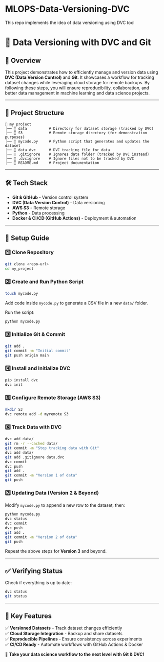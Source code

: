 # MLOPS-Data-Versioning-DVC
This repo implements the idea of data versioning using DVC tool
# 🚀 Data Versioning with DVC and Git

## 📌 Overview
This project demonstrates how to efficiently manage and version data using **DVC (Data Version Control)** and **Git**. It showcases a workflow for tracking dataset changes while leveraging cloud storage for remote backups. By following these steps, you will ensure reproducibility, collaboration, and better data management in machine learning and data science projects.

---

## 📂 Project Structure
```
📁 my_project
│── 📁 data          # Directory for dataset storage (tracked by DVC)
│── 📁 S3            # Remote storage directory (for demonstration purposes)
│── 📄 mycode.py     # Python script that generates and updates the dataset
│── 📄 data.dvc      # DVC tracking file for data
│── 📄 .gitignore    # Ignores data folder (tracked by DVC instead)
│── 📄 .dvcignore    # Ignore files not to be tracked by DVC
│── 📄 README.md     # Project documentation
```

---

## 🛠️ Tech Stack
- **Git & GitHub** - Version control system
- **DVC (Data Version Control)** - Data versioning
- **AWS S3** - Remote storage
- **Python** - Data processing
- **Docker & CI/CD (GitHub Actions)** - Deployment & automation

---

## 🚀 Setup Guide

### 1️⃣ Clone Repository
```bash
git clone <repo-url>
cd my_project
```

### 2️⃣ Create and Run Python Script
```bash
touch mycode.py
```
Add code inside `mycode.py` to generate a CSV file in a new `data/` folder.

Run the script:
```bash
python mycode.py
```

### 3️⃣ Initialize Git & Commit
```bash
git add .
git commit -m "Initial commit"
git push origin main
```

### 4️⃣ Install and Initialize DVC
```bash
pip install dvc
dvc init
```

### 5️⃣ Configure Remote Storage (AWS S3)
```bash
mkdir S3
dvc remote add -d myremote S3
```

### 6️⃣ Track Data with DVC
```bash
dvc add data/
git rm -r --cached data/
git commit -m "Stop tracking data with Git"
dvc add data/
git add .gitignore data.dvc
dvc commit
dvc push
git add .
git commit -m "Version 1 of data"
git push
```

### 7️⃣ Updating Data (Version 2 & Beyond)
Modify `mycode.py` to append a new row to the dataset, then:
```bash
python mycode.py
dvc status
dvc commit
dvc push
git add .
git commit -m "Version 2 of data"
git push
```

Repeat the above steps for **Version 3** and beyond.

---

## ✅ Verifying Status
Check if everything is up to date:
```bash
dvc status
git status
```

---

## 🎯 Key Features
✅ **Versioned Datasets** - Track dataset changes efficiently  
✅ **Cloud Storage Integration** - Backup and share datasets  
✅ **Reproducible Pipelines** - Ensure consistency across experiments  
✅ **CI/CD Ready** - Automate workflows with GitHub Actions & Docker  

🚀 **Take your data science workflow to the next level with Git & DVC!**


